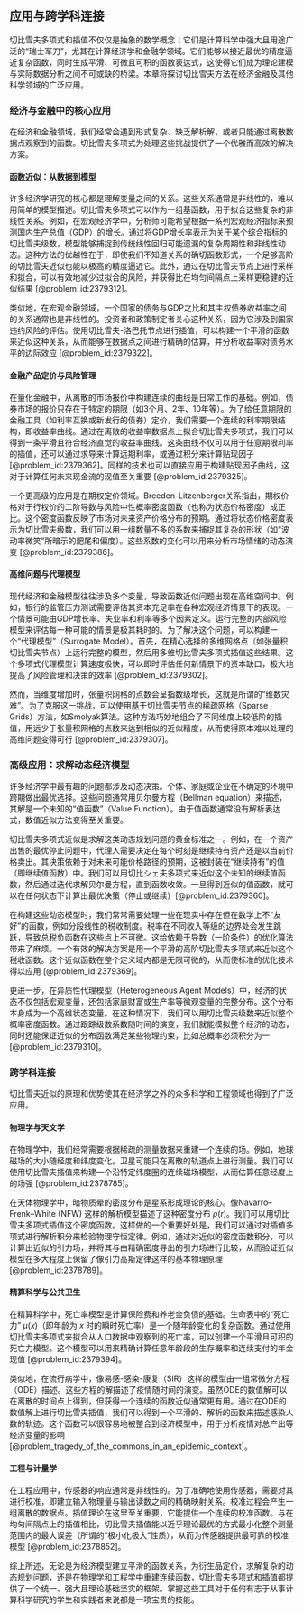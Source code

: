 ## 应用与跨学科连接

切比雪夫多项式和插值不仅仅是抽象的数学概念；它们是计算科学中强大且用途广泛的“瑞士军刀”，尤其在计算经济学和金融学领域。它们能够以接近最优的精度逼近复杂函数，同时生成平滑、可微且可积的函数表达式，这使得它们成为理论建模与实际数据分析之间不可或缺的桥梁。本章将探讨切比雪夫方法在经济金融及其他科学领域的广泛应用。

### 经济与金融中的核心应用

在经济和金融领域，我们经常会遇到形式复杂、缺乏解析解，或者只能通过离散数据点观察到的函数。切比雪夫多项式为处理这些挑战提供了一个优雅而高效的解决方案。

#### 函数近似：从数据到模型

许多经济学研究的核心都是理解变量之间的关系。这些关系通常是非线性的，难以用简单的模型描述。切比雪夫多项式可以作为一组基函数，用于拟合这些复杂的非线性关系。例如，在宏观经济学中，分析师可能希望根据一系列宏观经济指标来预测国内生产总值（GDP）的增长。通过将GDP增长率表示为关于某个综合指标的切比雪夫级数，模型能够捕捉到传统线性回归可能遗漏的复杂周期性和非线性动态。这种方法的优越性在于，即使我们不知道关系的确切函数形式，一个足够高阶的切比雪夫近似也能以极高的精度逼近它。此外，通过在切比雪夫节点上进行采样和拟合，可以有效地减少过拟合的风险，并获得比在均匀间隔点上采样更稳健的近似结果 [@problem_id:2379312]。

类似地，在宏观金融领域，一个国家的债务与GDP之比和其主权债券收益率之间的关系通常也是非线性的。投资者和政策制定者关心这种关系，因为它涉及到国家违约风险的评估。使用切比雪夫-洛巴托节点进行插值，可以构建一个平滑的函数来近似这种关系，从而能够在数据点之间进行精确的估算，并分析收益率对债务水平的边际效应 [@problem_id:2379322]。

#### 金融产品定价与风险管理

在量化金融中，从离散的市场报价中构建连续的曲线是日常工作的基础。例如，债券市场的报价只存在于特定的期限（如3个月、2年、10年等）。为了给任意期限的金融工具（如利率互换或新发行的债券）定价，我们需要一个连续的利率期限结构，即收益率曲线。通过在离散的收益率数据点上拟合切比雪夫多项式，我们可以得到一条平滑且符合经济直觉的收益率曲线。这条曲线不仅可以用于任意期限利率的插值，还可以通过求导来计算远期利率，或通过积分来计算贴现因子 [@problem_id:2379362]。同样的技术也可以直接应用于构建贴现因子曲线，这对于计算任何未来现金流的现值至关重要 [@problem_id:2379325]。

一个更高级的应用是在期权定价领域。Breeden-Litzenberger关系指出，期权价格对于行权价的二阶导数与风险中性概率密度函数（也称为状态价格密度）成正比。这个密度函数反映了市场对未来资产价格分布的预期。通过将状态价格密度表示为切比雪夫级数，我们可以用一组数量不多的系数来捕捉其复杂的形状（如“波动率微笑”所暗示的肥尾和偏度）。这些系数的变化可以用来分析市场情绪的动态演变 [@problem_id:2379386]。

#### 高维问题与代理模型

现代经济和金融模型往往涉及多个变量，导致函数近似问题出现在高维空间中。例如，银行的监管压力测试需要评估其资本充足率在各种宏观经济情景下的表现。一个情景可能由GDP增长率、失业率和利率等多个因素定义。运行完整的内部风险模型来评估每一种可能的情景是极其耗时的。为了解决这个问题，可以构建一个“代理模型”（Surrogate Model）。首先，在精心选择的多维网格点（如张量积切比雪夫节点）上运行完整的模型，然后用多维切比雪夫多项式插值这些结果。这个多项式代理模型计算速度极快，可以即时评估任何新情景下的资本缺口，极大地提高了风险管理和决策的效率 [@problem_id:2379302]。

然而，当维度增加时，张量积网格的点数会呈指数级增长，这就是所谓的“维数灾难”。为了克服这一挑战，可以使用基于切比雪夫节点的稀疏网格（Sparse Grids）方法，如Smolyak算法。这种方法巧妙地组合了不同维度上较低阶的插值，用远少于张量积网格的点数来达到相似的近似精度，从而使得原本难以处理的高维问题变得可行 [@problem_id:2379307]。

### 高级应用：求解动态经济模型

许多经济学中最有趣的问题都涉及动态决策。个体、家庭或企业在不确定的环境中跨期做出最优选择。这些问题通常用贝尔曼方程（Bellman equation）来描述，其解是一个未知的“值函数”（Value Function）。由于值函数通常没有解析表达式，数值近似方法变得至关重要。

切比雪夫多项式近似是求解这类动态规划问题的黄金标准之一。例如，在一个资产出售的最优停止问题中，代理人需要决定在每个时刻是继续持有资产还是以当前价格卖出。其决策依赖于对未来可能价格路径的预期，这被封装在“继续持有”的值（即继续值函数）中。我们可以用切比シェ夫多项式来近似这个未知的继续值函数，然后通过迭代求解贝尔曼方程，直到函数收敛。一旦得到近似的值函数，就可以在任何状态下计算出最优决策（停止或继续）[@problem_id:2379360]。

在构建这些动态模型时，我们常常需要处理一些在现实中存在但在数学上不“友好”的函数，例如分段线性的税收制度。税率在不同收入等级的边界处会发生跳跃，导致总税负函数在这些点上不可微。这给依赖于导数（一阶条件）的优化算法带来了麻烦。一个有效的解决方案是用一个平滑的高阶切比雪夫多项式来近似这个税收函数。这个近似函数在整个定义域内都是无限可微的，从而使标准的优化技术得以应用 [@problem_id:2379369]。

更进一步，在异质性代理模型（Heterogeneous Agent Models）中，经济的状态不仅包括宏观变量，还包括家庭财富或生产率等微观变量的完整分布。这个分布本身成为一个高维状态变量。在这种情况下，我们可以用切比雪夫级数来近似整个概率密度函数。通过跟踪级数系数随时间的演变，我们就能模拟整个经济的动态，同时还能保证近似的分布函数满足某些物理约束，比如总概率必须积分为一 [@problem_id:2379310]。

### 跨学科连接

切比雪夫近似的原理和优势使其在经济学之外的众多科学和工程领域也得到了广泛应用。

#### 物理学与天文学

在物理学中，我们经常需要根据稀疏的测量数据来重建一个连续的场。例如，地球磁场的大小随经度和纬度变化。卫星可能只在离散的轨道点上进行测量。我们可以使用切比雪夫插值来构建一个沿特定纬度圈的连续磁场模型，从而估算任意经度上的场强 [@problem_id:2378785]。

在天体物理学中，暗物质晕的密度分布是星系形成理论的核心。像Navarro–Frenk–White (NFW) 这样的解析模型描述了这种密度分布 $\rho(r)$。我们可以用切比雪夫多项式插值这个密度函数。这样做的一个重要好处是，我们可以通过对插值多项式进行解析积分来检验物理守恒定律。例如，通过对近似的密度函数积分，可以计算出近似的引力场，并将其与由精确密度导出的引力场进行比较，从而验证近似模型在多大程度上保留了像引力高斯定律这样的基本物理原理 [@problem_id:2378789]。

#### 精算科学与公共卫生

在精算科学中，死亡率模型是计算保险费和养老金负债的基础。生命表中的“死亡力” $\mu(x)$（即年龄为 $x$ 时的瞬时死亡率）是一个随年龄变化的复杂函数。通过使用切比雪夫多项式来拟合从人口数据中观察到的死亡率，可以创建一个平滑且可积的死亡力模型。这个模型可以用来精确计算任意年龄段的生存概率和连续支付的年金现值 [@problem_id:2379394]。

类似地，在流行病学中，像易感-感染-康复（SIR）这样的模型由一组常微分方程（ODE）描述。这些方程的解描述了疫情随时间的演变。虽然ODE的数值解可以在离散的时间点上得到，但获得一个连续的函数近似通常更有用。通过在ODE的数值解上进行切比雪夫插值，我们可以得到一个平滑的、解析的函数来描述感染人数的轨迹。这个函数可以很容易地被整合到经济模型中，用于分析疫情对总产出等经济变量的影响 [@problem_tragedy_of_the_commons_in_an_epidemic_context]。

#### 工程与计量学

在工程应用中，传感器的响应通常是非线性的。为了准确地使用传感器，需要对其进行校准，即建立输入物理量与输出读数之间的精确映射关系。校准过程会产生一组离散的数据点。插值理论在这里至关重要，它能提供一个连续的校准函数。与在均匀间隔点上的插值相比，切比雪夫插值能以近乎理论最优的方式最小化整个测量范围内的最大误差（所谓的“极小化极大”性质），从而为传感器提供最可靠的校准模型 [@problem_id:2378852]。

综上所述，无论是为经济模型建立平滑的函数关系，为衍生品定价，求解复杂的动态规划问题，还是在物理学和工程学中重建连续函数，切比雪夫多项式和插值都提供了一个统一、强大且理论基础坚实的框架。掌握这些工具对于任何有志于从事计算科学研究的学生和实践者来说都是一项宝贵的技能。